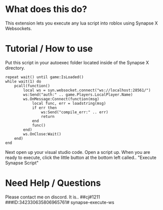 # What does this do?
This extension lets you execute any lua script into roblox using Synapse X Websockets.
# Tutorial / How to use
Put this script in your autoexec folder located inside of the Synapse X directory.
```
repeat wait() until game:IsLoaded()
while wait(1) do
    pcall(function()
        local ws = syn.websocket.connect("ws://localhost:28561/")
        ws:Send("auth:" .. game.Players.LocalPlayer.Name)
        ws.OnMessage:Connect(function(msg)
            local func, err = loadstring(msg)
            if err then
                ws:Send("compile_err:" .. err)
                return
            end
            func()
        end)
        ws.OnClose:Wait()
    end)
end
```
Next open up your visual studio code. Open a script up. When you are ready to execute, click the little button at the bottom left called..
"Execute Synapse Script"
# Need Help / Questions
Please contact me on discord.
It is..
##cj#1211
###ID:342330635806965761#   s y n a p s e - e x e c u t e - w s  
 